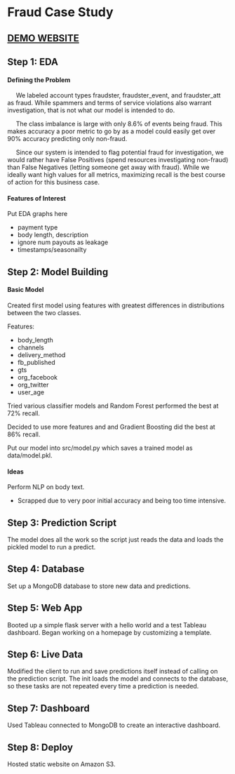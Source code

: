 # Fraud Case Study

## <a href = "https://dsi-fraud-casestudy.s3.amazonaws.com/portfolio-results.html">DEMO WEBSITE</a>

## Step 1: EDA

#### Defining the Problem

&nbsp;&nbsp;&nbsp;&nbsp;&nbsp;We labeled account types fraudster, fraudster_event, and fraudster_att as fraud. While spammers and terms of service violations also warrant investigation, that is not what our model is intended to do.

&nbsp;&nbsp;&nbsp;&nbsp;&nbsp;The class imbalance is large with only 8.6% of events being fraud. This makes accuracy a poor metric to go by as a model could easily get over 90% accuracy predicting only non-fraud.

&nbsp;&nbsp;&nbsp;&nbsp;&nbsp;Since our system is intended to flag potential fraud for investigation, we would rather have False Positives (spend resources investigating non-fraud) than False Negatives (letting someone get away with fraud). While we ideally want high values for all metrics, maximizing recall is the best course of action for this business case.

#### Features of Interest

Put EDA graphs here
 - payment type
 - body length, description
 - ignore num payouts as leakage
 - timestamps/seasonailty

## Step 2: Model Building

#### Basic Model

Created first model using features with greatest differences in distributions between the two classes.

Features:
- body_length
- channels
- delivery_method
- fb_published
- gts
- org_facebook
- org_twitter
- user_age

Tried various classifier models and Random Forest performed the best at 72% recall.

Decided to use more features and and Gradient Boosting did the best at 86% recall.

Put our model into src/model.py which saves a trained model as data/model.pkl.

#### Ideas

Perform NLP on body text.
- Scrapped due to very poor initial accuracy and being too time intensive.

## Step 3: Prediction Script

The model does all the work so the script just reads the data and loads the pickled model to run a predict.

## Step 4: Database

Set up a MongoDB database to store new data and predictions.

## Step 5: Web App

Booted up a simple flask server with a hello world and a test Tableau dashboard. Began working on a homepage by customizing a template.

## Step 6: Live Data

Modified the client to run and save predictions itself instead of calling on the prediction script. The init loads the model and connects to the database, so these tasks are not repeated every time a prediction is needed.

## Step 7: Dashboard

Used Tableau connected to MongoDB to create an interactive dashboard.

## Step 8: Deploy

Hosted static website on Amazon S3.
